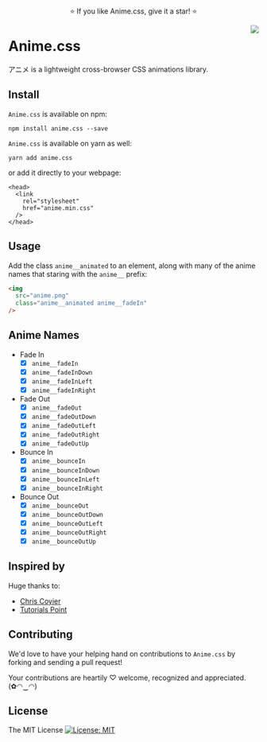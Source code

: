 <p align="center">
  ⭐️ If you like Anime.css, give it a star! ⭐️
</p>

<img src="https://github.com/animecss/anime.css/blob/master/static/images/anime.png" align="right" />

# Anime.css

アニメ is a lightweight cross-browser CSS animations library.

## Install

`Anime.css` is available on npm:

```
npm install anime.css --save
```

`Anime.css` is available on yarn as well:

```
yarn add anime.css
```

or add it directly to your webpage:

```
<head>
  <link
    rel="stylesheet"
    href="anime.min.css"
  />
</head>
```

## Usage

Add the class `anime__animated` to an element, along with many of the anime names that staring with the `anime__` prefix:

```html
<img
  src="anime.png"
  class="anime__animated anime__fadeIn"
/>
```

## Anime Names

* Fade In
  * [x] `anime__fadeIn`
  * [x] `anime__fadeInDown`
  * [x] `anime__fadeInLeft`
  * [x] `anime__fadeInRight`

* Fade Out
  * [x] `anime__fadeOut`
  * [x] `anime__fadeOutDown`
  * [x] `anime__fadeOutLeft`
  * [x] `anime__fadeOutRight`
  * [x] `anime__fadeOutUp`

* Bounce In
  * [x] `anime__bounceIn`
  * [x] `anime__bounceInDown`
  * [x] `anime__bounceInLeft`
  * [x] `anime__bounceInRight`

* Bounce Out
  * [x] `anime__bounceOut`
  * [x] `anime__bounceOutDown`
  * [x] `anime__bounceOutLeft`
  * [x] `anime__bounceOutRight`
  * [x] `anime__bounceOutUp`

<!--

* TODO
  * [ ] Fade Out Right Big
  * [ ] Fade In Left Big
  * [ ] Bounce
  * [ ] Fade Out Up Big
  * [ ] Fade Out Left Big
  * [ ] Fade In Right Big
  * [ ] Fade In Up
  * [ ] Fade In Up Big
  * [ ] Fade Down Big
  * [ ] Bounce Up
  * [ ] Flash

-->

## Inspired by

Huge thanks to:

* [Chris Coyier](https://github.com/chriscoyier)
* [Tutorials Point](https://www.tutorialspoint.com/css/css_animation.htm)

## Contributing

We'd love to have your helping hand on contributions to `Anime.css` by forking and sending a pull request!

Your contributions are heartily ♡ welcome, recognized and appreciated. (✿◠‿◠)

## License

The MIT License [![License: MIT](https://img.shields.io/badge/License-MIT-yellow.svg)](https://opensource.org/licenses/MIT)

<!-- 

<html>
  <head>
    <link
      rel="stylesheet"
      href="anime.min.css"
    />
  </head>
  <body>
    <center style="margin-top: 20%;">
      <h1 class="anime__animated anime__bounceOutUp">An animated element</h1>
      <img src="anime.png" class="anime__animated anime__bounceOutUp" />
    </center>
  </body>
</html>

-->
